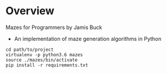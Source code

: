 # Overview
Mazes for Programmers by Jamis Buck
- An implementation of maze generation algorithms in Python


```shell
cd path/to/project
virtualenv -p python3.6 mazes
source ./mazes/bin/activate
pip install -r requirements.txt

```